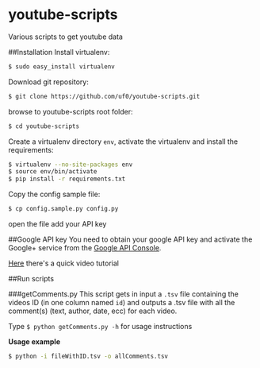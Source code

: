 youtube-scripts
============

Various scripts to get youtube data

##Installation
Install virtualenv:

``` sh
$ sudo easy_install virtualenv
```

Download git repository:

``` sh
$ git clone https://github.com/uf0/youtube-scripts.git
```

browse to youtube-scripts root folder:

``` sh
$ cd youtube-scripts
```

Create a virtualenv directory `env`, activate the virtualenv and install the requirements:

``` sh
$ virtualenv --no-site-packages env
$ source env/bin/activate
$ pip install -r requirements.txt
```

Copy the config sample file:

``` sh
$ cp config.sample.py config.py
```
open the file add your API key

##Google API key
You need to obtain your google API key and activate the Google+ service from the [Google API Console](https://code.google.com/apis/console).

[Here](https://www.youtube.com/watch?v=69ZwR4o7oGQ) there's a quick video tutorial


##Run scripts

###getComments.py
This script gets in input a `.tsv` file containing the videos ID (in one column named `id`) and outputs a .tsv file with all the comment(s) (text, author, date, ecc) for each video.

Type `$ python getComments.py -h` for usage instructions

**Usage example**

``` sh
$ python -i fileWithID.tsv -o allComments.tsv
```
